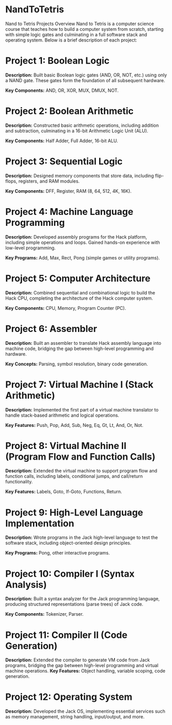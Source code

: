 # NandToTetris
Nand to Tetris Projects Overview
Nand to Tetris is a computer science course that teaches how to build a computer system from scratch, 
starting with simple logic gates and culminating in a full software stack and operating system. 
Below is a brief description of each project:

# Project 1: Boolean Logic

**Description:** Built basic Boolean logic gates (AND, OR, NOT, etc.) using only a NAND gate. These gates form the foundation of all subsequent hardware.

**Key Components:** AND, OR, XOR, MUX, DMUX, NOT.

# Project 2: Boolean Arithmetic

**Description:** Constructed basic arithmetic operations, including addition and subtraction, culminating in a 16-bit Arithmetic Logic Unit (ALU).

**Key Components:** Half Adder, Full Adder, 16-bit ALU.

# Project 3: Sequential Logic

**Description:** Designed memory components that store data, including flip-flops, registers, and RAM modules.

**Key Components:** DFF, Register, RAM (8, 64, 512, 4K, 16K).

# Project 4: Machine Language Programming

**Description:** Developed assembly programs for the Hack platform, including simple operations and loops. Gained hands-on experience with low-level programming.

**Key Programs:** Add, Max, Rect, Pong (simple games or utility programs).

# Project 5: Computer Architecture

**Description:** Combined sequential and combinational logic to build the Hack CPU, completing the architecture of the Hack computer system.

**Key Components:** CPU, Memory, Program Counter (PC).

# Project 6: Assembler

**Description:** Built an assembler to translate Hack assembly language into machine code, bridging the gap between high-level programming and hardware.

**Key Concepts:** Parsing, symbol resolution, binary code generation.

# Project 7: Virtual Machine I (Stack Arithmetic)

**Description:** Implemented the first part of a virtual machine translator to handle stack-based arithmetic and logical operations.

**Key Features:** Push, Pop, Add, Sub, Neg, Eq, Gt, Lt, And, Or, Not.

# Project 8: Virtual Machine II (Program Flow and Function Calls)

**Description:** Extended the virtual machine to support program flow and function calls, including labels, conditional jumps, and call/return functionality.

**Key Features:** Labels, Goto, If-Goto, Functions, Return.

# Project 9: High-Level Language Implementation

**Description:** Wrote programs in the Jack high-level language to test the software stack, including object-oriented design principles.

**Key Programs:** Pong, other interactive programs.

# Project 10: Compiler I (Syntax Analysis)

**Description:** Built a syntax analyzer for the Jack programming language, producing structured representations (parse trees) of Jack code.

**Key Components:** Tokenizer, Parser.

# Project 11: Compiler II (Code Generation)

**Description:** Extended the compiler to generate VM code from Jack programs, bridging the gap between high-level programming and virtual machine operations.
**Key Features:** Object handling, variable scoping, code generation.

# Project 12: Operating System

**Description:** Developed the Jack OS, implementing essential services such as memory management, string handling, input/output, and more.

